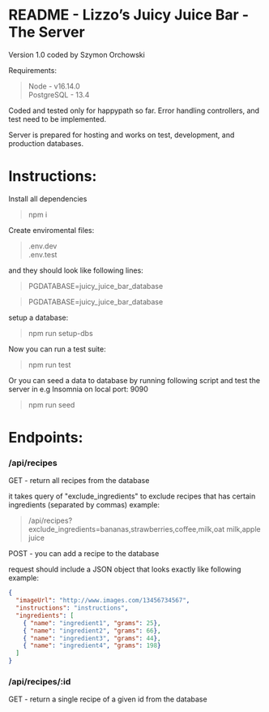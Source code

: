 # README - Lizzo’s Juicy Juice Bar - The Server

Version 1.0 coded by Szymon Orchowski

Requirements:
>Node - v16.14.0</br>
>PostgreSQL - 13.4

Coded and tested only for happypath so far.
Error handling controllers, and test need to be implemented.

Server is prepared for hosting and works on test, development, and production databases.

<h1>Instructions:</h1>

Install all dependencies

> npm i

Create enviromental files:

> .env.dev<br/>
> .env.test

and they should look like following lines:

> PGDATABASE=juicy_juice_bar_database

> PGDATABASE=juicy_juice_bar_database

setup a database:

> npm run setup-dbs

Now you can run a test suite:

> npm run test

Or you can seed a data to database by running following script and test the server in e.g Insomnia on local port: 9090

> npm run seed

<h1>Endpoints:</h1>

<h3>/api/recipes</h3>

GET - return all recipes from the database

it takes query of "exclude_ingredients" to exclude recipes that has certain ingredients (separated by commas)
example:
> /api/recipes?exclude_ingredients=bananas,strawberries,coffee,milk,oat milk,apple juice

POST - you can add a recipe to the database

request should include a JSON object that looks exactly like following example:

```json
{
  "imageUrl": "http://www.images.com/13456734567",
  "instructions": "instructions",
  "ingredients": [
    { "name": "ingredient1", "grams": 25},
    { "name": "ingredient2", "grams": 66},
    { "name": "ingredient3", "grams": 44},
    { "name": "ingredient4", "grams": 198}
  ]
}
```


<h3>/api/recipes/:id</h3>

GET - return a single recipe of a given id from the database
